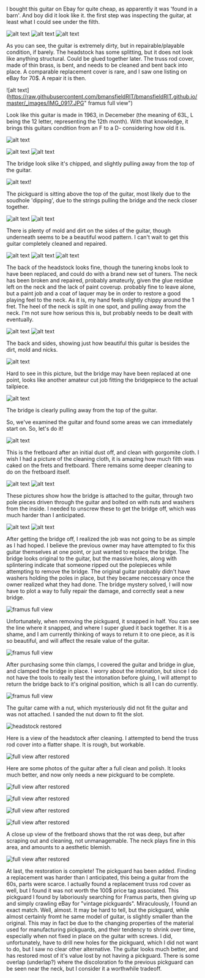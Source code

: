 I bought this guitar on Ebay for quite cheap, as apparently it was 'found in a barn'. And boy did it look like it. the first step was inspecting the guitar, at least what I could see under the filth.

![alt text](https://raw.githubusercontent.com/bmansfieldRIT/bmansfieldRIT.github.io/master/_images/fullsizeoutput_d3.jpeg "framus full view")
![alt text](https://raw.githubusercontent.com/bmansfieldRIT/bmansfieldRIT.github.io/master/_images/fullsizeoutput_d6.jpeg "framus full view")
![alt text](https://raw.githubusercontent.com/bmansfieldRIT/bmansfieldRIT.github.io/master/_images/fullsizeoutput_d7.jpeg "framus full view")

As you can see, the guitar is extremely dirty, but in repairable/playable condition, if barely. The headstock has some splitting, but it does not look like anything structural. Could be glued together later. The truss rod cover, made of thin brass, is bent, and needs to be cleaned and bent back into place. A comparable replacement cover is rare, and I saw one listing on eBay for 70$. A repair it is then.

![alt text](https://raw.githubusercontent.com/bmansfieldRIT/bmansfieldRIT.github.io/master/_images/IMG_0917.JPG" framus full view")

Look like this guitar is made in 1963, in Decemeber (the meaning of 63L, L being the 12 letter, representing the 12th month). With that knowledge, it brings this guitars condition from an F to a D- considering how old it is.

![alt text](https://raw.githubusercontent.com/bmansfieldRIT/bmansfieldRIT.github.io/master/_images/IMG_0920.JPG "framus full view")


![alt text](https://raw.githubusercontent.com/bmansfieldRIT/bmansfieldRIT.github.io/master/_images/IMG_0921.JPG "framus full view")
![alt text](https://raw.githubusercontent.com/bmansfieldRIT/bmansfieldRIT.github.io/master/_images/IMG_0922.JPG "framus full view")

The bridge look slike it's chipped, and slightly pulling away from the top of the guitar.

![alt text](https://raw.githubusercontent.com/bmansfieldRIT/bmansfieldRIT.github.io/master/_images/IMG_0923.JPG "framus full view")!

The pickguard is sitting above the top of the guitar, most likely due to the soudhole 'dipping', due to the strings pulling the bridge and the neck closer together.

![alt text](https://raw.githubusercontent.com/bmansfieldRIT/bmansfieldRIT.github.io/master/_images/IMG_0924.JPG "framus full view")
![alt text](https://raw.githubusercontent.com/bmansfieldRIT/bmansfieldRIT.github.io/master/_images/IMG_0925.JPG "framus full view")

There is plenty of mold and dirt on the sides of the guitar, though underneath seems to be a beautiful wood pattern. I can't wait to get this guitar completely cleaned and repaired.


![alt text](https://raw.githubusercontent.com/bmansfieldRIT/bmansfieldRIT.github.io/master/_images/IMG_0927.JPG "framus full view")
![alt text](https://raw.githubusercontent.com/bmansfieldRIT/bmansfieldRIT.github.io/master/_images/IMG_0928.JPG "framus full view")
![alt text](https://raw.githubusercontent.com/bmansfieldRIT/bmansfieldRIT.github.io/master/_images/IMG_0929.JPG "framus full view")

The back of the headstock looks fine, though the tunering knobs look to have been replaced, and could do with a brand new set of tuners. The neck has been broken and repaired, probably amateurly, given the glue residue left on the neck and the lack of paint coverup. probably fine to leave alone, but a paint job and a coat of laquer may be in order to restore a good playing feel to the neck. As it is, my hand feels slightly chippy around the 1 fret. The heel of the neck is split in one spot, and pulling away from the neck. I'm not sure how serious this is, but probably needs to be dealt with eventually.

![alt text](https://raw.githubusercontent.com/bmansfieldRIT/bmansfieldRIT.github.io/master/_images/IMG_0930.JPG "framus full view")
![alt text](https://raw.githubusercontent.com/bmansfieldRIT/bmansfieldRIT.github.io/master/_images/IMG_0931.JPG "framus full view")

The back and sides, showing just how beautiful this guitar is besides the dirt, mold and nicks.

![alt text](https://raw.githubusercontent.com/bmansfieldRIT/bmansfieldRIT.github.io/master/_images/IMG_0932.JPG "framus full view")

Hard to see in this picture, but the bridge may have been replaced at one point, looks like another amateur cut job fitting the bridgepiece to the actual tailpiece.

![alt text](https://raw.githubusercontent.com/bmansfieldRIT/bmansfieldRIT.github.io/master/_images/IMG_0933.JPG "framus full view")

The bridge is clearly pulling away from the top of the guitar.



So, we've examined the guitar and found some areas we can immediately start on. So, let's do it!

![alt text](https://raw.githubusercontent.com/bmansfieldRIT/bmansfieldRIT.github.io/master/_images/IMG_0936.JPG "framus full view")

This is the fretboard after an initial dust off, and clean with gorgomite cloth. I wish I had a picture of the cleaning cloth, it is amazing how much filth was caked on the frets and fretboard. There remains some deeper cleaning to do on the fretboard itself.

![alt text](https://raw.githubusercontent.com/bmansfieldRIT/bmansfieldRIT.github.io/master/_images/IMG_0938.JPG "framus full view")
![alt text](https://raw.githubusercontent.com/bmansfieldRIT/bmansfieldRIT.github.io/master/_images/IMG_0939.JPG "framus full view")

These pictures show how the bridge is attached to the guitar, through two pole pieces driven through the guitar and bolted on with nuts and washers from the inside. I needed to unscrew these to get the bridge off, which was much harder than I anticipated.

![alt text](https://raw.githubusercontent.com/bmansfieldRIT/bmansfieldRIT.github.io/master/_images/IMG_0940.JPG "framus full view")
![alt text](https://raw.githubusercontent.com/bmansfieldRIT/bmansfieldRIT.github.io/master/_images/IMG_0941.JPG "framus full view")

After getting the bridge off, I realized the job was not going to be as simple as I had hoped. I believe the previous owner may have attempted to fix this guitar themselves at one point, or just wanted to replace the bridge. The bridge looks original to the guitar, but the massive holes, along with splintering indicate that someone ripped out the polepieces while attempting to remove the bridge. The original guitar probably didn't have washers holding the poles in place, but they became neccessary once the owner realized what they had done. The bridge mystery solved, I will now have to plot a way to fully repair the damage, and correctly seat a new bridge.

![](https://raw.githubusercontent.com/bmansfieldRIT/bmansfieldRIT.github.io/master/_images/IMG_0944.JPG "framus full view")

Unfortunately, when removing the pickguard, it snapped in half. You can see the line where it snapped, and where I super glued it back together. It is a shame, and I am currently thinking of ways to return it to one piece, as it is so beautiful, and will affect the resale value of the guitar. 

![](https://raw.githubusercontent.com/bmansfieldRIT/bmansfieldRIT.github.io/master/_images/IMG_0947.JPG "framus full view")

After purchasing some thin clamps, I covered the guitar and bridge in glue, and clamped the bridge in place. I worry about the intonation, but since I do not have the tools to really test the intonation before gluing, I will attempt to return the bridge back to it's original position, which is all I can do currently.

![](https://raw.githubusercontent.com/bmansfieldRIT/bmansfieldRIT.github.io/master/_images/IMG_0948.JPG "framus full view")

The guitar came with a nut, which mysteriously did not fit the guitar and was not attached. I sanded the nut down to fit the slot. 

![](https://raw.githubusercontent.com/bmansfieldRIT/bmansfieldRIT.github.io/blob/master/_images/RV70TcvgTha4ZlLhO5%25ZDQ_thumb_408.jpg "headstock restored")

Here is a view of the headstock after cleaning. I attempted to bend the truss rod cover into a flatter shape. It is rough, but workable.

![](https://raw.githubusercontent.com/bmansfieldRIT/bmansfieldRIT.github.io/blob/master/_images/UNADJUSTEDNONRAW_thumb_3c7.jpg "full view after restored")

Here are some photos of the guitar after a full clean and polish. It looks much better, and now only needs a new pickguard to be complete.

![](https://raw.githubusercontent.com/bmansfieldRIT/bmansfieldRIT.github.io/blob/master/_images/UNADJUSTEDNONRAW_thumb_3c8.jpg "full view after restored")

![](https://raw.githubusercontent.com/bmansfieldRIT/bmansfieldRIT.github.io/blob/master/_images/UNADJUSTEDNONRAW_thumb_3ca.jpg "full view after restored")

![](https://raw.githubusercontent.com/bmansfieldRIT/bmansfieldRIT.github.io/blob/master/_images/UNADJUSTEDNONRAW_thumb_3c6.jpg "full view after restored")

![](https://raw.githubusercontent.com/bmansfieldRIT/bmansfieldRIT.github.io/blob/master/_images/UNADJUSTEDNONRAW_thumb_405.jpg "full view after restored")

A close up view of the fretboard shows that the rot was deep, but after scraping out and cleaning, not unmanagemable. The neck plays fine in this area, and amounts to a aesthetic blemish.

![](https://raw.githubusercontent.com/bmansfieldRIT/bmansfieldRIT.github.io/blob/master/_images/UNADJUSTEDNONRAW_thumb_404.jpg "full view after restored")

At last, the restoration is complete! The pickguard has been added. Finding a replacement was harder than I anticipated, this being a guitar from the 60s, parts were scarce. I actually found a replacement truss rod cover as well, but I found it was not worth the 100$ price tag associated. This pickguard I found by laboriously searching for Framus parts, then giving up and simply crawling eBay for "vintage pickguards". Miraculously, I found an exact match. Well, almost. It may be hard to tell, but the pickguard, while almost certainly fromt he same model of guitar, is slightly smaller than the original. This may in fact be due to the changing properties of the material used for manufacturing pickguards, and their tendency to shrink over time, especially when not fixed in place on the guitar with screws. I did, unfortunately, have to drill new holes for the pickguard, which I did not want to do, but I saw no clear other alternative. The guitar looks much better, and has restored most of it's value lost by not having a pickguard. There is some overlap (underlap?) where the discoloration fo the previous pickguard can be seen near the neck, but I consider it a worthwhile tradeoff. 
